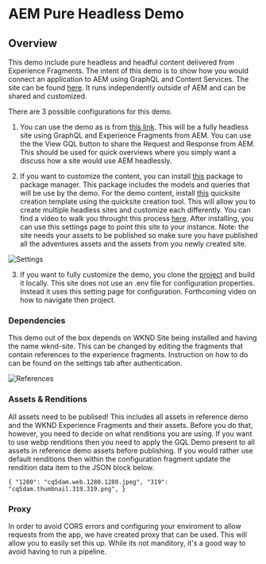 # AEM Pure Headless Demo

## Overview

This demo include pure headless and headful content delivered from Experience Fragments.  The intent of this demo is to show how you would connect an application to AEM using GraphQL and Content Services.  The site can be found [here](https://lamontacrook.github.io/aem-pure-headless). It runs independently outside of AEM and can be shared and customized.  

There are 3 possible configurations for this demo.

1. You can use the demo as is from <a href='https://lamontacrook.github.io/aem-pure-headless'>this link</a>.  This will be a fully headless site using GraphQL and Experience Fragments from AEM.  You can use the the View GQL button to share the Request and Response from AEM.  This should be used for quick overviews where you simply want a discuss how a site would use AEM headlessly.

2. If you want to customize the content, you can install [this](gql-demo-0.0.5-SNAPSHOT.zip) package to package manager.  This package includes the models and queries that will be use by the demo.  For the demo content, install [this](gql-demo-template-0.0.6.zip) quicksite creation template using the quicksite creation tool.  This will allow you to create multiple headless sites and customize each differently.  You can find a video to walk you throught this process [here](./public/headless-setup-hd.mp4).  After installing, you can use this settings page to point this site to your instance.  Note: the site needs your assets to be published so make sure you have published all the adventures assets and the assets from you newly created site.

![Settings](./public/settings.png)

3. If you want to fully customize the demo, you clone the <a href='https://github.com/lamontacrook/aem-pure-headless'>project</a> and build it locally.  This site does not use an .env file for configuration properties.  Instead it uses this setting page for configuration.  Forthcoming video on how to navigate then project.

### Dependencies

This demo out of the box depends on WKND Site being installed and having the name wknd-site.  This can be changed by editing the fragments that contain references to the experience fragments.  Instruction on how to do can be found on the settings tab after authentication.

![References](./public/references.png)

### Assets & Renditions

All assets need to be publised!  This includes all assets in reference demo and the WKND Experience Fragments and their assets.  Before you do that, however, you need to decide on what renditions you are using.  If you want to use webp renditions then you need to apply the GQL Demo present to all assets in reference demo assets before publishing.  If you would rather use default renditions then within the configuration fragment update the rendition data item to the JSON block below.

``{
  "1280": "cq5dam.web.1280.1280.jpeg",
  "319": "cq5dam.thumbnail.319.319.png",
}``

### Proxy 

In order to avoid CORS errors and configuring your enviroment to allow requests from the app, we have created proxy that can be used.  This will allow you to easily set this up.  While its not manditory, it's a good way to avoid having to run a pipeline.